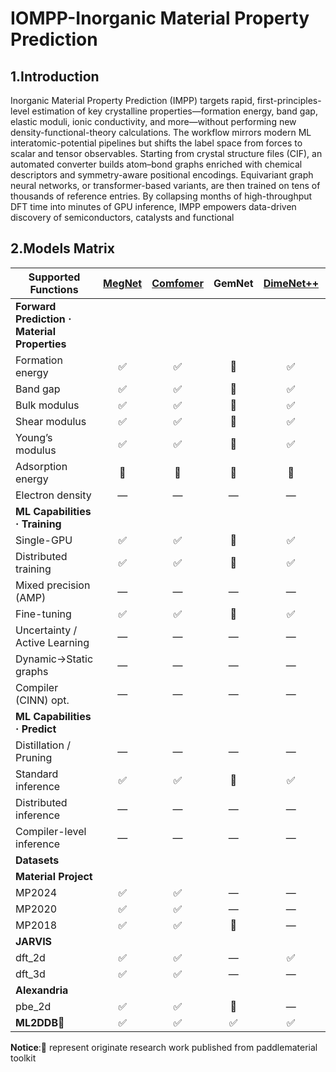 # IOMPP-Inorganic Material Property Prediction

## 1.Introduction

Inorganic Material Property Prediction (IMPP) targets rapid, first-principles-level estimation of key crystalline properties—formation energy, band gap, elastic moduli, ionic conductivity, and more—without performing new density-functional-theory calculations. The workflow mirrors modern ML interatomic-potential pipelines but shifts the label space from forces to scalar and tensor observables. Starting from crystal structure files (CIF), an automated converter builds atom–bond graphs enriched with chemical descriptors and symmetry-aware positional encodings. Equivariant graph neural networks, or transformer-based variants, are then trained on tens of thousands of reference entries. By collapsing months of high-throughput DFT time into minutes of GPU inference, IMPP empowers data-driven discovery of semiconductors, catalysts and functional

## 2.Models Matrix

| **Supported Functions**                      | **[MegNet](./configs/megnet/README.md)** | **[Comfomer](./configs/comformer/README.md)** | **GemNet** | **[DimeNet++](./configs/dimenet++/README.md)** | **InfGCN** |
| -------------------------------------------- | :--------------------------------------: | :-------------------------------------------: | :--------: | :--------------------------------------------: | :--------: |
| **Forward Prediction · Material Properties** |                                          |                                               |            |                                                |            |
| Formation energy                             |                    ✅                    |                       ✅                      |     🚧     |                       ✅                       |     —      |
| Band gap                                     |                    ✅                    |                       ✅                      |     🚧     |                       ✅                       |     —      |
| Bulk modulus                                 |                    ✅                    |                       ✅                      |     🚧     |                       ✅                       |     —      |
| Shear modulus                                |                    ✅                    |                       ✅                      |     🚧     |                       ✅                       |     —      |
| Young’s modulus                              |                    ✅                    |                       ✅                      |     🚧     |                       ✅                       |     —      |
| Adsorption energy                            |                    🚧                    |                       🚧                      |     🚧     |                       🚧                       |     —      |
| Electron density                             |                     —                    |                       —                       |     —      |                       —                        |     🚧     |
| **ML Capabilities · Training**               |                                          |                                               |            |                                                |            |
| Single-GPU                                   |                    ✅                    |                       ✅                      |     🚧     |                       ✅                       |     🚧     |
| Distributed training                         |                    ✅                    |                       ✅                      |     🚧     |                       ✅                       |     —      |
| Mixed precision (AMP)                        |                    —                     |                       —                       |     —      |                       —                        |     —      |
| Fine-tuning                                  |                    ✅                    |                       ✅                      |     🚧     |                       ✅                       |     —      |
| Uncertainty / Active Learning                |                    —                     |                       —                       |     —      |                       —                        |     —      |
| Dynamic→Static graphs                        |                    —                     |                       —                       |     —      |                       —                        |     —      |
| Compiler (CINN) opt.                         |                    —                     |                       —                       |     —      |                       —                        |     —      |
| **ML Capabilities · Predict**                |                                          |                                               |            |                                                |            |
| Distillation / Pruning                       |                    —                     |                       —                       |     —      |                       —                        |     —      |
| Standard inference                           |                    ✅                    |                       ✅                      |     🚧     |                       ✅                       |     🚧     |
| Distributed inference                        |                    —                     |                       —                       |     —      |                       —                        |     —      |
| Compiler-level inference                     |                    —                     |                       —                       |     —      |                       —                        |     —      |
| **Datasets**                                 |                                          |                                               |            |                                                |            |
| **Material Project**                         |                                          |                                               |            |                                                |            |
| MP2024                                       |                    ✅                    |                       ✅                      |     —      |                       —                        |     —      |
| MP2020                                       |                    ✅                    |                       ✅                      |     —      |                       —                        |     —      |
| MP2018                                       |                    ✅                    |                       ✅                      |     🚧     |                       —                        |     —      |
| **JARVIS**                                   |                                          |                                               |            |                                                |            |
| dft_2d                                       |                    ✅                    |                       ✅                      |     —      |                       ✅                       |     —      |
| dft_3d                                       |                    ✅                    |                       ✅                      |     —      |                       —                        |     —      |
| **Alexandria**                               |                                          |                                               |            |                                                |            |
| pbe_2d                                       |                    ✅                    |                       ✅                      |     🚧     |                       —                        |     —      |
| **ML2DDB🌟**                                 |                    ✅                    |                       ✅                      |     ✅     |                       ✅                       |     —      |

**Notice**:🌟 represent originate research work published from paddlematerial toolkit
